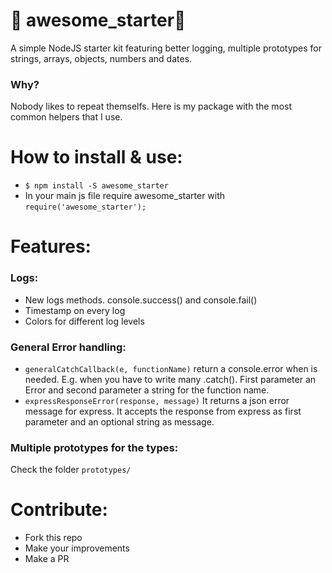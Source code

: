 # 🎩 awesome_starter🎢
A simple NodeJS starter kit featuring better logging, multiple prototypes for strings, arrays, objects, numbers and dates.

### Why?
Nobody likes to repeat themselfs. Here is my package with the most common helpers that I use.

# How to install & use:

- `$ npm install -S awesome_starter`
- In your main js file require awesome_starter with `require('awesome_starter');`

# Features:

### Logs:
 - New logs methods. console.success() and console.fail()
 - Timestamp on every log
 - Colors for different log levels

### General Error handling:
- `generalCatchCallback(e, functionName)` return a console.error when is needed. E.g. when you have to write many .catch(). First parameter an Error and second parameter a string for the function name.
- `expressResponseError(response, message)` It returns a json error message for express. It accepts the response from express as first parameter and an optional string as message.

### Multiple prototypes for the types:
Check the folder `prototypes/`


# Contribute:
- Fork this repo
- Make your improvements
- Make a PR

